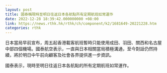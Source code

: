 ```yaml
---
layout: post
title: 國泰稱現時至明日往返日本各航點所有定期航班如常運作
date: 2022-12-28 18:39:42.000000000 +08:00
link: https://news.rthk.hk/rthk/ch/component/k2/1681649-20221228.htm
categories: rthk
---
```


日本當局早前宣布，周五起香港載客航班暫時只能使用成田、羽田、關西和名古屋中部四個機場。國泰航空表示，一直與日本相關當局積極溝通，至今對話仍然持續，將於明日中午前向顧客及社會各界提供進一步資訊。

國泰表示，現時至明日往返日本各航點的所有定期航班如常運作。
